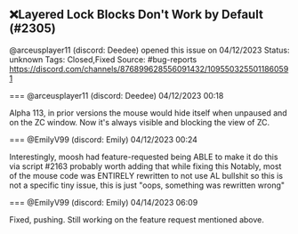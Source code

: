 ## ❌Layered Lock Blocks Don't Work by Default (#2305)
@arceusplayer11 (discord: Deedee) opened this issue on 04/12/2023
Status: unknown
Tags: Closed,Fixed
Source: #bug-reports https://discord.com/channels/876899628556091432/1095503255011860591


=== @arceusplayer11 (discord: Deedee) 04/12/2023 00:18

Alpha 113, in prior versions the mouse would hide itself when unpaused and on the ZC window. Now it's always visible and blocking the view of ZC.

=== @EmilyV99 (discord: Emily) 04/12/2023 00:24

Interestingly, moosh had feature-requested being ABLE to make it do this via script
#2163
probably worth adding that while fixing this
Notably, most of the mouse code was ENTIRELY rewritten to not use AL bullshit
so this is not a specific tiny issue, this is just "oops, something was rewritten wrong"

=== @EmilyV99 (discord: Emily) 04/14/2023 06:09

Fixed, pushing. Still working on the feature request mentioned above.
